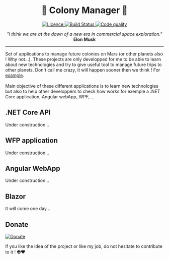 <h1 align="center">🚀 Colony Manager 🚀</h1>

<p align="center">

<a href="https://www.gnu.org/licenses/gpl-3.0.en.html">
  <img 
    src="https://img.shields.io/badge/License-GPLv3-blue.svg"
    alt="Licence"/>
</a>

  <a href="#">
    <img
      src="https://github.com/fdivrusa/ColonyManager/workflows/API%20status/badge.svg"
      alt="Build Status"
    />
  </a>

  <a href="#">
    <img
      src="https://api.codacy.com/project/badge/Grade/ba60f1b39049426399156c5fd78bf890"
      alt="Code quality"
    />
  </a>
</p>

<p align="center"><i>"I think we are at the dawn of a new era in commercial space exploration." </i><b>Elon Musk</b></p>

---- 

Set of applications to manage future colonies on Mars (or other planets
also ! Why not...). These projects are only developped for me to be able to
learn about new technologies and try to give useful tool to manage future trips
to other planets. Don't call me crazy, it will happen sooner then we think ! For
[example](https://www.businessinsider.fr/us/elon-musk-plans-1-million-people-to-mars-by-2050-2020-1#:~:text=Elon%20Musk%20says%20he%20plans,jobs%27%20on%20the%20red%20planet&text=Elon%20Musk%20recently%20shared%20details,people%20to%20Mars%20by%202050.).
</br></br>Main objective of these different applications is to learn new technologies but also to help other developpers to check how works for exemple a .NET Core application, Angular webApp, WPF, ...

## .NET Core API

Under construction...

## WFP application

Under construction...

## Angular WebApp

Under construction...

## Blazor

It will come one day...

## Donate

[![Donate](https://img.shields.io/badge/Donate-PayPal-green.svg)](https://www.paypal.com/donate?hosted_button_id=RWPYPWRRZ4S6N)

If you like the idea of the project or like my job, do not hesitate to contribute to it ! 👽❤️
